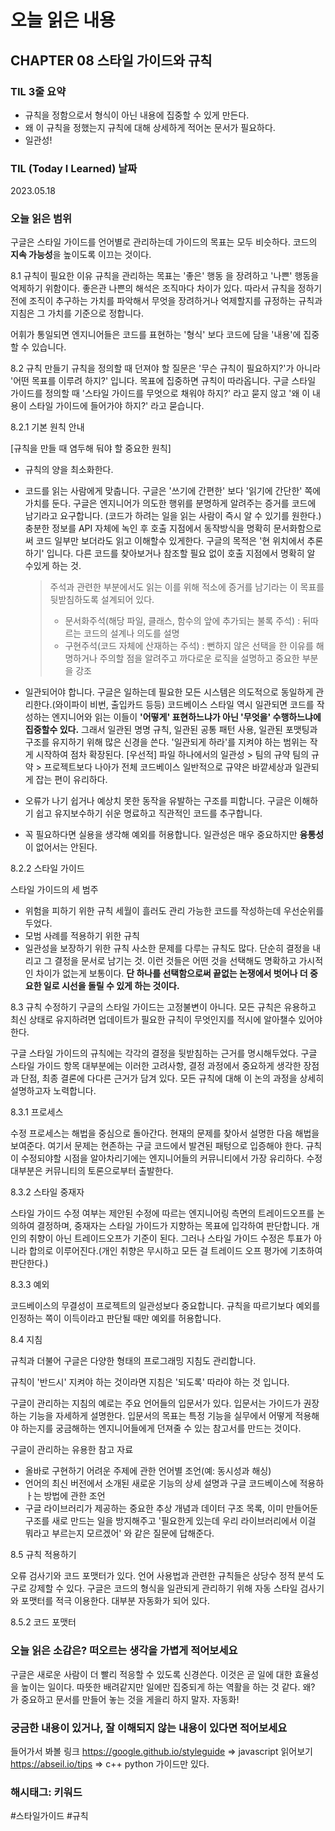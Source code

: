 
# 오늘 읽은 내용

## CHAPTER 08 스타일 가이드와 규칙

### TIL 3줄 요약

- 규칙을 정함으로서 형식이 아닌 내용에 집중할 수 있게 만든다.
- 왜 이 규칙을 정했는지 규칙에 대해 상세하게 적어논 문서가 필요하다.
- 일관성!

### TIL (Today I Learned) 날짜

2023.05.18

### 오늘 읽은 범위

구글은 스타일 가이드를 언어별로 관리하는데 가이드의 목표는 모두 비슷하다.
코드의 **지속 가능성**을 높이도록 이끄는 것이다.

8.1 규칙이 필요한 이유
규칙을 관리하는 목표는 '좋은' 행동 을 장려하고 '나쁜' 행동을 억제하기 위함이다.
좋은관 나쁜의 해석은 조직마다 차이가 있다. 따라서
규칙을 정하기 전에 조직이 추구하는 가치를 파악해서 무엇을 장려하거나 억제할지를 규정하는 규칙과 지침은 그 가치를 기준으로 정합니다.

어휘가 통일되면 엔지니어들은 코드를 표현하는 '형식' 보다 코드에 담을 '내용'에 집중할 수 있습니다.

8.2 규칙 만들기
규칙을 정의할 때 던져야 할 질문은 '무슨 규칙이 필요하지?'가 아니라 '어떤 목표를 이루려 하지?' 입니다.
목표에 집중하면 규칙이 따라옵니다.
구글 스타일 가이드를 정의할 때 '스타일 가이드를 무엇으로 채워야 하지?' 라고 묻지 않고 '왜 이 내용이 스타일 가이드에 들어가야 하지?' 라고 묻습니다.

8.2.1 기본 원칙 안내

[규칙을 만들 때 염두해 둬야 할 중요한 원칙]

- 규칙의 양을 최소화한다.
- 코드를 읽는 사람에게 맞춥니다.
    구글은 '쓰기에 간편한' 보다 '읽기에 간단한' 쪽에 가치를 둔다.
    구글은 엔지니어가 의도한 행위를 분명하게 알려주는 증거를 코드에 남기라고 요구합니다.
    (코드가 하려는 일을 읽는 사람이 즉시 알 수 있기를 원한다.)
    충분한 정보를 API 자체에 녹인 후 호출 지점에서 동작방식을 명확히 문서화함으로써 코드 일부만 보더라도 읽고 이해할수 있게한다.
    구글의 목적은 '현 위치에서 추론하기' 입니다. 다른 코드를 찾아보거나 참조할 필요 없이 호출 지점에서 명확히 알 수있게  하는 것.
    > 주석과 관련한 부분에서도 읽는 이를 위해 적소에 증거를 남기라는 이 목표를 뒷받침하도록 설계되어 있다.
    >
    > - 문서화주석(해당 파일, 클래스, 함수의 앞에 추가되는 불록 주석) : 뒤따르는 코드의 설계나 의도를 설명
    > - 구현주석(코드 자체에 산재하는 주석) :  뻔하지 않은 선택을 한 이유를 해명하거나 주의할 점을 알려주고 까다로운 로직을 설명하고 중요한 부분을 강조

- 일관되어야 합니다.
    구글은 일하는데 필요한 모든 시스템은 의도적으로 동일하게 관리한다.(와이파이 비번, 출입카드 등등)
    코드베이스 스타일 역시 일관되면 코드를 작성하는 엔지니어와 읽는 이들이 **'어떻게' 표현하느냐가 아닌 '무엇을' 수행하느냐에 집중할수 있다.**
    그래서 일관된 명명 규칙, 일관된 공통 패턴 사용, 일관된 포맷팅과 구조를 유지하기 위해 많은 신경을 쓴다.
    '일관되게 하라'를 지켜야 하는 범위는 작게 시작하여 점차 확장된다. 
    [우선적]
    파일 하나에서의 일관성 > 팀의 규약
    팀의 규약 > 프로젝트보다 나아가 전체 코드베이스
    일반적으로 규약은 바깥세상과 일관되게 잡는 편이 유리하다.
- 오류가 나기 쉽거나 예상치 못한 동작을 유발하는 구조를 피합니다.
    구글은 이해하기 쉽고 유지보수하기 쉬운 명료하고 직관적인 코드를 추구합니다.
- 꼭 필요하다면 실용을 생각해 예외를 허용합니다.
    일관성은 매우 중요하지만 **융통성**이 없어서는 안된다.

8.2.2 스타일 가이드

스타일 가이드의 세 범주

- 위험을 피하기 위한 규칙
    세월이 흘러도 관리 가능한 코드를 작성하는데 우선순위를 두었다.
- 모범 사례를 적용하기 위한 규칙
- 일관성을 보장하기 위한 규칙
    사소한 문제를 다루는 규칙도 많다. 단순히 결정을 내리고 그 결정을 문서로 남기는 것.
    이런 것들은 어떤 것을 선택해도 명확하고 가시적인 차이가 없는게 보통이다. 
    **단 하나를 선택함으로써 끝없는 논쟁에서 벗어나 더 중요한 일로 시선을 돌릴 수 있게 하는 것이다.**

8.3 규칙 수정하기
구글의 스타일 가이드는 고정불변이 아니다.
모든 규칙은 유용하고 최신 상태로 유지하려면 업데이트가 필요한 규칙이 무엇인지를 적시에 알아챌수 있어야 한다.

구글 스타일 가이드의 규칙에는 각각의 결정을 뒷받침하는 근거를 명시해두었다.
구글 스타일 가이드 항목 대부분에는 이러한 고려사항, 결정 과정에서 중요하게 생각한 장점과 단점, 최종 결론에 다다른 근거가 담겨 있다.
모든 규칙에 대해 이 논의 과정을 상세히 설명하고자 노력합니다.

8.3.1 프로세스

수정 프로세스는 해법을 중심으로 돌아간다.
현재의 문제를 찾아서 설명한 다음 해법을 보여준다. 여기서 문제는 현존하는 구글 코드에서 발견된 패텅으로 입증해야 한다.
규칙이 수정되야할 시점을 알아차리기에는 엔지니어들의 커뮤니티에서 가장 유리하다.
수정 대부분은 커뮤니티의 토론으로부터 출발한다.

8.3.2 스타일 중재자

스타일 가이드 수정 여부는 제안된 수정에 따르는 엔지니어링 측면의 트레이드오프를 논의하여 결정하며, 
중재자는 스타일 가이드가 지향하는 목표에 입각하여 판단합니다.
개인의 취향이 아닌 트레이드오프가 기준이 된다.
그러나 스타일 가이드 수정은 투표가 아니라 합의로 이루어진다.(개인 취향은 무시하고 모든 걸 트레이드 오프 평가에 기초하여 판단한다.)

8.3.3 예외

코드베이스의 무결성이 프로젝트의 일관성보다 중요합니다.
규칙을 따르기보다 예외를 인정하는 쪽이 이득이라고 판단될 때만 예외를 허용합니다.

8.4 지침

규칙과 더불어 구글은 다양한 형태의 프로그래밍 지침도 관리합니다.

규칙이 '반드시' 지켜야 하는 것이라면 지침은 '되도록' 따라야 하는 것 입니다.

구글이 관리하는 지침의 예로는 주요 언어들의 입문서가 있다. 입문서는 가이드가 권장하는 기능을 자세하게 설명한다.
입문서의 목표는 특정 기능을 실무에서 어떻게 적용해야 하는지를 궁금해하는 엔지니어들에게 던져줄 수 있는 참고서를 만드는 것이다.

구글이 관리하는 유용한 참고 자료

- 올바로 구현하기 어려운 주제에 관한 언어별 조언(예: 동시성과 해싱)
- 언어의 최신 버전에서 소개된 새로운 기능의 상세 설명과 구글 코드베이스에 적용하ㅏ는 방법에 관한 조언
- 구글 라이브러리가 제공하는 중요한 추상 개념과 데이터 구조 목록, 이미 만들어둔 구조를 새로 만드는 일을 방지해주고 '필요한게 있는데 우리 라이브러리에서 이걸 뭐라고 부르는지 모르겠어' 와 같은 질문에 답해준다.

8.5 규칙 적용하기

오류 검사기와 코드 포맷터가 있다.
언어 사용법과 관련한 규칙들은 상당수 정적 분석 도구로 강제할 수 있다.
구글은 코드의 형식을 일관되게 관리하기 위해 자동 스타일 검사기와 포맷터를 적극 이용한다.
대부분 자동화가 되어 있다.

8.5.2 코드 포맷터

### 오늘 읽은 소감은? 떠오르는 생각을 가볍게 적어보세요

구글은 새로운 사람이 더 빨리 적응할 수 있도록 신경쓴다. 이것은 곧 일에 대한 효율성을 높이는 일이다. 따뜻한 배려같지만 일에만 집중되게 하는 역활을 하는 것 같다.
왜? 가 중요하고 문서를 만들어 놓는 것을 게을리 하지 말자.
자동화!

### 궁금한 내용이 있거나, 잘 이해되지 않는 내용이 있다면 적어보세요

들어가서 봐볼 링크
<https://google.github.io/styleguide> => javascript 읽어보기
<https://abseil.io/tips> => c++ python 가이드만 있다.

### 해시태그: 키워드

#스타일가이드 #규칙